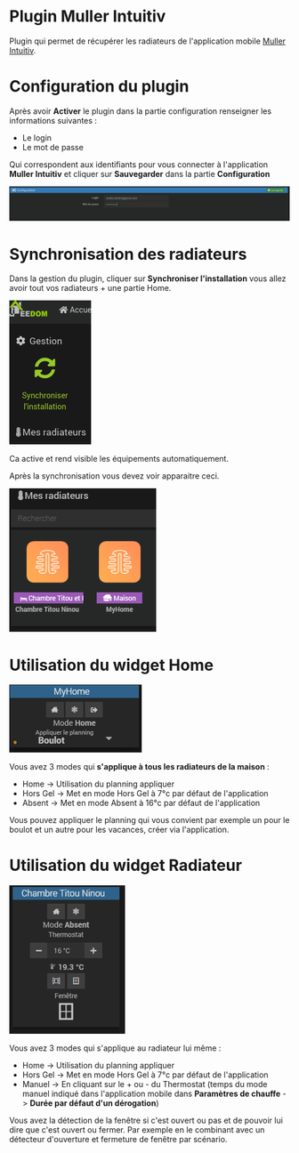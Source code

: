 # Plugin Muller Intuitiv

Plugin qui permet de récupérer les radiateurs de l'application mobile [Muller Intuitiv](https://www.muller-intuitiv.com/).

# Configuration du plugin

Après avoir **Activer** le plugin dans la partie configuration renseigner les informations suivantes :
* Le login
* Le mot de passe

Qui correspondent aux identifiants pour vous connecter à l'application **Muller Intuitiv** et cliquer sur **Sauvegarder**
dans la partie **Configuration**

![Configuration-plugin](../../images/configuration-plugin.png)

# Synchronisation des radiateurs
Dans la gestion du plugin, cliquer sur **Synchroniser l'installation** vous allez avoir tout vos radiateurs + une partie Home.

![Synchronisation-installation](../../images/synchroniser-installation.png)

Ca active et rend visible les équipements automatiquement.

Après la synchronisation vous devez voir apparaitre ceci. 

![Apparition-radiateurs](../../images/apparition-radiateurs.png)

# Utilisation du widget Home
![Widget-home](../../images/widget-home.png)

Vous avez 3 modes qui **s'applique à tous les radiateurs de la maison** :
* Home -> Utilisation du planning appliquer
* Hors Gel -> Met en mode Hors Gel à 7°c par défaut de l'application
* Absent -> Met en mode Absent à 16°c par défaut de l'application

Vous pouvez appliquer le planning qui vous convient par exemple un pour le boulot et un autre pour les vacances, créer
via l'application.

# Utilisation du widget Radiateur
![Widget-radiateur](../../images/widget-radiateur.png)

Vous avez 3 modes qui s'applique au radiateur lui même :
* Home -> Utilisation du planning appliquer
* Hors Gel -> Met en mode Hors Gel à 7°c par défaut de l'application
* Manuel -> En cliquant sur le + ou - du Thermostat (temps du mode manuel indiqué dans l'application mobile 
  dans **Paramètres de chauffe** -> **Durée par défaut d'un dérogation**)

Vous avez la détection de la fenêtre si c'est ouvert ou pas et de pouvoir lui dire que c'est ouvert ou fermer.
Par exemple en le combinant avec un détecteur d'ouverture et fermeture de fenêtre par scénario.